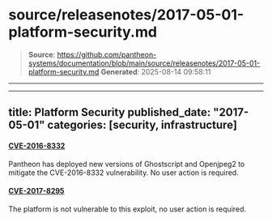 # source/releasenotes/2017-05-01-platform-security.md

> **Source**: https://github.com/pantheon-systems/documentation/blob/main/source/releasenotes/2017-05-01-platform-security.md
> **Generated**: 2025-08-14 09:58:11

---

---
title: Platform Security
published_date: "2017-05-01"
categories: [security, infrastructure]
---
#### [CVE-2016-8332](https://nvd.nist.gov/vuln/detail/CVE-2016-8332)
Pantheon has deployed new versions of Ghostscript and Openjpeg2 to mitigate the CVE-2016-8332 vulnerability. No user action is required.

#### [CVE-2017-8295](https://cve.mitre.org/cgi-bin/cvename.cgi?name=2017-8295)
The platform is not vulnerable to this exploit, no user action is required.
